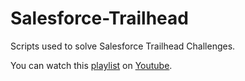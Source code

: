# Salesforce-Trailhead
Scripts used to solve Salesforce Trailhead Challenges.

You can watch this [playlist](https://www.youtube.com/watch?v=QJfkQQ0c4Rs&list=PL3JVwFmb_BnQQZ0S2Fa9dqu-A_4f5PIYj) on [Youtube](https://www.youtube.com/jiejenn).
